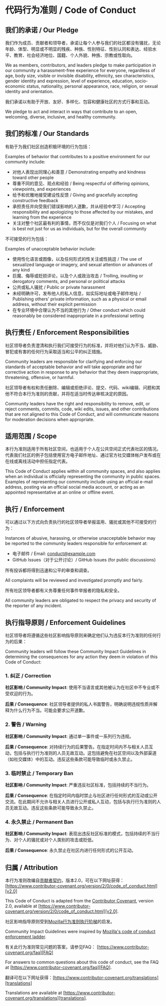 # 代码行为准则 / Code of Conduct

## 我们的承诺 / Our Pledge

我们作为成员、贡献者和领导者，承诺让每个人参与我们的社区都没有骚扰，无论年龄、体型、明显或不明显的残疾、种族、性别特征、性别认同和表达、经验水平、教育、社会经济地位、国籍、个人外貌、种族、宗教或性取向。

We as members, contributors, and leaders pledge to make participation in our community a harassment-free experience for everyone, regardless of age, body size, visible or invisible disability, ethnicity, sex characteristics, gender identity and expression, level of experience, education, socio-economic status, nationality, personal appearance, race, religion, or sexual identity and orientation.

我们承诺以有助于开放、友好、多样化、包容和健康社区的方式行事和互动。

We pledge to act and interact in ways that contribute to an open, welcoming, diverse, inclusive, and healthy community.

## 我们的标准 / Our Standards

有助于为我们社区创造积极环境的行为包括：

Examples of behavior that contributes to a positive environment for our community include:

- 对他人表现出同理心和善意 / Demonstrating empathy and kindness toward other people
- 尊重不同的意见、观点和经验 / Being respectful of differing opinions, viewpoints, and experiences
- 给予和优雅地接受建设性反馈 / Giving and gracefully accepting constructive feedback
- 承担责任并向受我们错误影响的人道歉，并从经验中学习 / Accepting responsibility and apologizing to those affected by our mistakes, and learning from the experience
- 关注对整个社区最有利的事情，而不仅仅是对我们个人 / Focusing on what is best not just for us as individuals, but for the overall community

不可接受的行为包括：

Examples of unacceptable behavior include:

- 使用性化语言或图像，以及任何形式的性关注或性挑逗 / The use of sexualized language or imagery, and sexual attention or advances of any kind
- 巨魔、侮辱或贬损评论，以及个人或政治攻击 / Trolling, insulting or derogatory comments, and personal or political attacks
- 公共或私人骚扰 / Public or private harassment
- 未经明确许可，发布他人的私人信息，如实际地址或电子邮件地址 / Publishing others' private information, such as a physical or email address, without their explicit permission
- 在专业环境中合理认为不当的其他行为 / Other conduct which could reasonably be considered inappropriate in a professional setting

## 执行责任 / Enforcement Responsibilities

社区领导者负责澄清和执行我们可接受行为的标准，并将对他们认为不当、威胁、冒犯或有害的任何行为采取适当和公平的纠正措施。

Community leaders are responsible for clarifying and enforcing our standards of acceptable behavior and will take appropriate and fair corrective action in response to any behavior that they deem inappropriate, threatening, offensive, or harmful.

社区领导者有权和责任删除、编辑或拒绝评论、提交、代码、wiki编辑、问题和其他不符合本行为准则的贡献，并将在适当时传达审核决定的原因。

Community leaders have the right and responsibility to remove, edit, or reject comments, commits, code, wiki edits, issues, and other contributions that are not aligned to this Code of Conduct, and will communicate reasons for moderation decisions when appropriate.

## 适用范围 / Scope

本行为准则适用于所有社区空间，也适用于个人在公共空间正式代表社区的情况。代表我们社区的例子包括使用官方电子邮件地址、通过官方社交媒体帐户发布或在在线或离线活动中担任指定代表。

This Code of Conduct applies within all community spaces, and also applies when an individual is officially representing the community in public spaces. Examples of representing our community include using an official e-mail address, posting via an official social media account, or acting as an appointed representative at an online or offline event.

## 执行 / Enforcement

可以通过以下方式向负责执行的社区领导者举报滥用、骚扰或其他不可接受的行为：

Instances of abusive, harassing, or otherwise unacceptable behavior may be reported to the community leaders responsible for enforcement at:

- 电子邮件 / Email: conduct@example.com
- GitHub Issues（对于公开讨论）/ GitHub Issues (for public discussions)

所有投诉都将得到迅速和公平的审查和调查。

All complaints will be reviewed and investigated promptly and fairly.

所有社区领导者都有义务尊重任何事件举报者的隐私和安全。

All community leaders are obligated to respect the privacy and security of the reporter of any incident.

## 执行指导原则 / Enforcement Guidelines

社区领导者将遵循这些社区影响指导原则来确定他们认为违反本行为准则的任何行为的后果：

Community leaders will follow these Community Impact Guidelines in determining the consequences for any action they deem in violation of this Code of Conduct:

### 1. 纠正 / Correction

**社区影响 / Community Impact**: 使用不当语言或其他被认为在社区中不专业或不受欢迎的行为。

**后果 / Consequence**: 社区领导者提供的私人书面警告，明确说明违规性质并解释为什么行为不当。可能会要求公开道歉。

### 2. 警告 / Warning

**社区影响 / Community Impact**: 通过单一事件或一系列行为违规。

**后果 / Consequence**: 对持续行为的后果警告。在指定时间内不与相关人员互动，包括与执行行为准则的人员无故互动。这包括避免在社区空间以及外部渠道（如社交媒体）中的互动。违反这些条款可能导致临时或永久禁止。

### 3. 临时禁止 / Temporary Ban

**社区影响 / Community Impact**: 严重违反社区标准，包括持续的不当行为。

**后果 / Consequence**: 在指定时间内临时禁止与社区进行任何形式的互动或公开交流。在此期间不允许与相关人员进行公开或私人互动，包括与执行行为准则的人员无故互动。违反这些条款可能导致永久禁止。

### 4. 永久禁止 / Permanent Ban

**社区影响 / Community Impact**: 表现出违反社区标准的模式，包括持续的不当行为、对个人的骚扰或对个人类别的攻击或贬低。

**后果 / Consequence**: 永久禁止在社区内进行任何形式的公开互动。

## 归属 / Attribution

本行为准则改编自[贡献者契约][homepage]，版本2.0，可在以下网址获得：
[https://www.contributor-covenant.org/version/2/0/code_of_conduct.html][v2.0]

This Code of Conduct is adapted from the [Contributor Covenant][homepage], version 2.0, available at [https://www.contributor-covenant.org/version/2/0/code_of_conduct.html][v2.0].

社区影响指导原则受到[Mozilla行为准则执行阶梯][Mozilla CoC]的启发。

Community Impact Guidelines were inspired by [Mozilla's code of conduct enforcement ladder][Mozilla CoC].

有关此行为准则常见问题的答案，请参见FAQ：
[https://www.contributor-covenant.org/faq][FAQ]

For answers to common questions about this code of conduct, see the FAQ at [https://www.contributor-covenant.org/faq][FAQ]. 

翻译可在以下网址获得：[https://www.contributor-covenant.org/translations][translations]

Translations are available at [https://www.contributor-covenant.org/translations][translations].

[homepage]: https://www.contributor-covenant.org
[v2.0]: https://www.contributor-covenant.org/version/2/0/code_of_conduct.html
[Mozilla CoC]: https://github.com/mozilla/diversity
[FAQ]: https://www.contributor-covenant.org/faq
[translations]: https://www.contributor-covenant.org/translations 